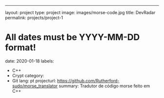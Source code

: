 ---
layout: project
type: project
image: images/morse-code.jpg
title: DevRadar
permalink: projects/project-1
# All dates must be YYYY-MM-DD format!
date: 2020-01-18
labels:
  - C++
  - Crypt
category:
  - Git
lang: pt
projecturl: https://github.com/Rutherford-sudo/morse_translator
summary: Tradutor de código morse feito em C++
